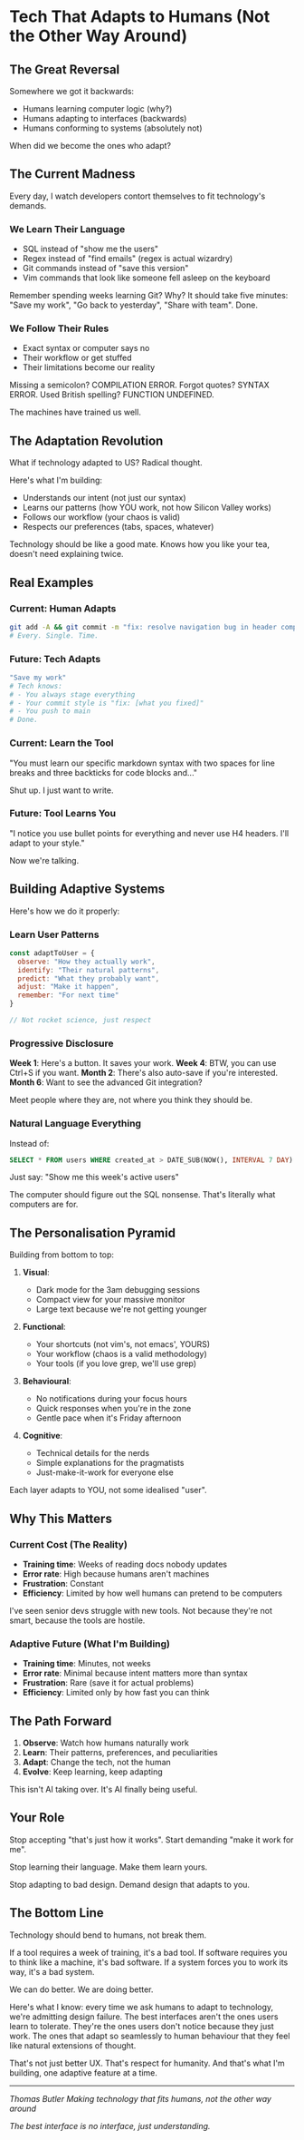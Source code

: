 # Tech That Adapts to Humans (Not the Other Way Around)

## The Great Reversal

Somewhere we got it backwards:
- Humans learning computer logic (why?)
- Humans adapting to interfaces (backwards)
- Humans conforming to systems (absolutely not)

When did we become the ones who adapt?

## The Current Madness

Every day, I watch developers contort themselves to fit technology's demands.

### We Learn Their Language
- SQL instead of "show me the users"
- Regex instead of "find emails" (regex is actual wizardry)
- Git commands instead of "save this version"
- Vim commands that look like someone fell asleep on the keyboard

Remember spending weeks learning Git? Why? It should take five minutes: "Save my work", "Go back to yesterday", "Share with team". Done.

### We Follow Their Rules
- Exact syntax or computer says no
- Their workflow or get stuffed
- Their limitations become our reality

Missing a semicolon? COMPILATION ERROR.
Forgot quotes? SYNTAX ERROR.
Used British spelling? FUNCTION UNDEFINED.

The machines have trained us well.

## The Adaptation Revolution

What if technology adapted to US? Radical thought.

Here's what I'm building:
- Understands our intent (not just our syntax)
- Learns our patterns (how YOU work, not how Silicon Valley works)
- Follows our workflow (your chaos is valid)
- Respects our preferences (tabs, spaces, whatever)

Technology should be like a good mate. Knows how you like your tea, doesn't need explaining twice.

## Real Examples

### Current: Human Adapts
```bash
git add -A && git commit -m "fix: resolve navigation bug in header component" && git push origin main
# Every. Single. Time.
```

### Future: Tech Adapts
```bash
"Save my work"
# Tech knows:
# - You always stage everything
# - Your commit style is "fix: [what you fixed]"
# - You push to main
# Done.
```

### Current: Learn the Tool
"You must learn our specific markdown syntax with two spaces for line breaks and three backticks for code blocks and..."

Shut up. I just want to write.

### Future: Tool Learns You
"I notice you use bullet points for everything and never use H4 headers. I'll adapt to your style."

Now we're talking.

## Building Adaptive Systems

Here's how we do it properly:

### Learn User Patterns
```javascript
const adaptToUser = {
  observe: "How they actually work",
  identify: "Their natural patterns",
  predict: "What they probably want",
  adjust: "Make it happen",
  remember: "For next time"
}

// Not rocket science, just respect
```

### Progressive Disclosure
**Week 1**: Here's a button. It saves your work.
**Week 4**: BTW, you can use Ctrl+S if you want.
**Month 2**: There's also auto-save if you're interested.
**Month 6**: Want to see the advanced Git integration?

Meet people where they are, not where you think they should be.

### Natural Language Everything
Instead of:
```sql
SELECT * FROM users WHERE created_at > DATE_SUB(NOW(), INTERVAL 7 DAY) AND status = 'active'
```

Just say: "Show me this week's active users"

The computer should figure out the SQL nonsense. That's literally what computers are for.

## The Personalisation Pyramid

Building from bottom to top:

1. **Visual**:
   - Dark mode for the 3am debugging sessions
   - Compact view for your massive monitor
   - Large text because we're not getting younger

2. **Functional**:
   - Your shortcuts (not vim's, not emacs', YOURS)
   - Your workflow (chaos is a valid methodology)
   - Your tools (if you love grep, we'll use grep)

3. **Behavioural**:
   - No notifications during your focus hours
   - Quick responses when you're in the zone
   - Gentle pace when it's Friday afternoon

4. **Cognitive**:
   - Technical details for the nerds
   - Simple explanations for the pragmatists
   - Just-make-it-work for everyone else

Each layer adapts to YOU, not some idealised "user".

## Why This Matters

### Current Cost (The Reality)
- **Training time**: Weeks of reading docs nobody updates
- **Error rate**: High because humans aren't machines
- **Frustration**: Constant
- **Efficiency**: Limited by how well humans can pretend to be computers

I've seen senior devs struggle with new tools. Not because they're not smart, because the tools are hostile.

### Adaptive Future (What I'm Building)
- **Training time**: Minutes, not weeks
- **Error rate**: Minimal because intent matters more than syntax
- **Frustration**: Rare (save it for actual problems)
- **Efficiency**: Limited only by how fast you can think

## The Path Forward

1. **Observe**: Watch how humans naturally work
2. **Learn**: Their patterns, preferences, and peculiarities
3. **Adapt**: Change the tech, not the human
4. **Evolve**: Keep learning, keep adapting

This isn't AI taking over. It's AI finally being useful.

## Your Role

Stop accepting "that's just how it works".
Start demanding "make it work for me".

Stop learning their language.
Make them learn yours.

Stop adapting to bad design.
Demand design that adapts to you.

## The Bottom Line

Technology should bend to humans, not break them.

If a tool requires a week of training, it's a bad tool.
If software requires you to think like a machine, it's bad software.
If a system forces you to work its way, it's a bad system.

We can do better. We are doing better.

Here's what I know: every time we ask humans to adapt to technology, we're admitting design failure. The best interfaces aren't the ones users learn to tolerate. They're the ones users don't notice because they just work. The ones that adapt so seamlessly to human behaviour that they feel like natural extensions of thought.

That's not just better UX. That's respect for humanity. And that's what I'm building, one adaptive feature at a time.

---

*Thomas Butler*
*Making technology that fits humans, not the other way around*

*The best interface is no interface, just understanding.*
